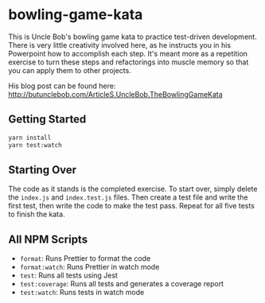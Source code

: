 # bowling-game-kata

This is Uncle Bob's bowling game kata to practice test-driven development. There is very little creativity involved here, as he instructs you in his Powerpoint how to accomplish each step. It's meant more as a repetition exercise to turn these steps and refactorings into muscle memory so that you can apply them to other projects.

His blog post can be found here: http://butunclebob.com/ArticleS.UncleBob.TheBowlingGameKata

## Getting Started

```sh
yarn install
yarn test:watch
```

## Starting Over

The code as it stands is the completed exercise. To start over, simply delete the `index.js` and `index.test.js` files. Then create a test file and write the first test, then write the code to make the test pass. Repeat for all five tests to finish the kata.

## All NPM Scripts

- `format`: Runs Prettier to format the code
- `format:watch`: Runs Prettier in watch mode
- `test`: Runs all tests using Jest
- `test:coverage`: Runs all tests and generates a coverage report
- `test:watch`: Runs tests in watch mode
